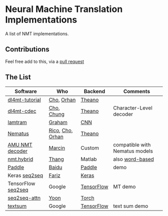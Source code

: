 # Neural Machine Translation Implementations

A list of NMT implementations.

## Contributions

Feel free add to this, via a [pull request](https://github.com/jonsafari/nmt-list/pulls)

## The List
| Software | Who | Backend | Comments |
| -------- | --- | ------- | -------- |
| [dl4mt-tutorial](https://github.com/nyu-dl/dl4mt-tutorial) | [Cho](https://github.com/kyunghyuncho), [Orhan](https://github.com/orhanf) | [Theano](https://github.com/Theano/Theano) | |
| [dl4mt-cdec](https://github.com/nyu-dl/dl4mt-cdec) | [Cho](https://github.com/kyunghyuncho), [Chung](https://github.com/jych) | [Theano](https://github.com/Theano/Theano) | Character-Level decoder |
| [lamtram](https://github.com/neubig/lamtram) | [Graham](https://github.com/neubig) | [CNN](https://github.com/clab/cnn) | |
| [Nematus](https://github.com/rsennrich/nematus) | [Rico](https://github.com/rsennrich), [Cho](https://github.com/kyunghyuncho), [Orhan](https://github.com/orhanf) | [Theano](https://github.com/Theano/Theano) | |
[AMU NMT decoder](https://github.com/emjotde/amunmt) |  [Marcin](https://github.com/emjotde) | Custom | compatible with Nematus models |
| [nmt.hybrid](https://github.com/lmthang/nmt.hybrid) | [Thang](https://github.com/lmthang) | Matlab | also [word-based](https://github.com/lmthang/nmt.matlab) |
| [Paddle](https://github.com/baidu/Paddle/tree/master/demo/seqToseq/translation) | [Baidu](https://github.com/baidu) | [Paddle](https://github.com/baidu/Paddle) | demo |
| Keras [seq2seq](https://github.com/farizrahman4u/seq2seq) | [Fariz](https://github.com/farizrahman4u) | [Keras](https://github.com/fchollet/keras) | |
| TensorFlow [seq2seq](https://www.tensorflow.org/versions/master/tutorials/seq2seq/index.html) | Google | [TensorFlow](https://github.com/tensorflow/tensorflow) | MT demo |
| [seq2seq-attn](https://github.com/harvardnlp/seq2seq-attn) | [Yoon](https://github.com/yoonkim) | [Torch](https://github.com/torch/distro) | |
| [textsum](https://github.com/tensorflow/models/tree/master/textsum) | Google | [TensorFlow](https://github.com/tensorflow/tensorflow) | text sum demo |
